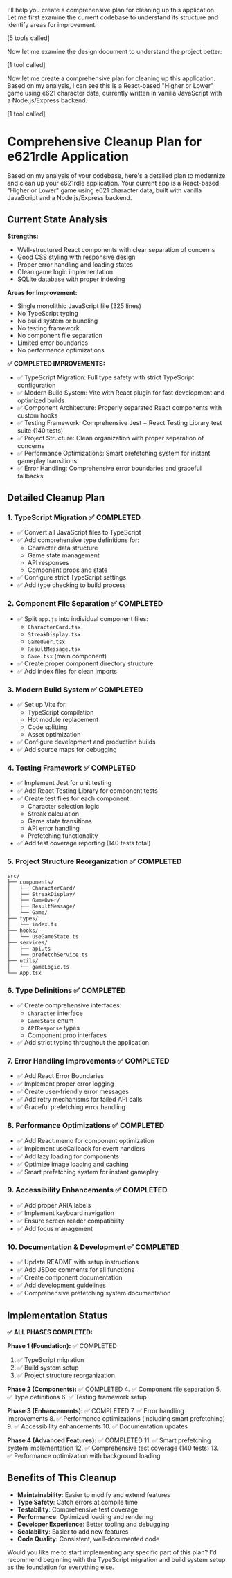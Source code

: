 I'll help you create a comprehensive plan for cleaning up this application. Let me first examine the current codebase to understand its structure and identify areas for improvement.


[5 tools called]

Now let me examine the design document to understand the project better:


[1 tool called]

Now let me create a comprehensive plan for cleaning up this application. Based on my analysis, I can see this is a React-based "Higher or Lower" game using e621 character data, currently written in vanilla JavaScript with a Node.js/Express backend.


[1 tool called]

# Comprehensive Cleanup Plan for e621rdle Application

Based on my analysis of your codebase, here's a detailed plan to modernize and clean up your e621rdle application. Your current app is a React-based "Higher or Lower" game using e621 character data, built with vanilla JavaScript and a Node.js/Express backend.

## Current State Analysis

**Strengths:**
- Well-structured React components with clear separation of concerns
- Good CSS styling with responsive design
- Proper error handling and loading states
- Clean game logic implementation
- SQLite database with proper indexing

**Areas for Improvement:**
- Single monolithic JavaScript file (325 lines)
- No TypeScript typing
- No build system or bundling
- No testing framework
- No component file separation
- Limited error boundaries
- No performance optimizations

**✅ COMPLETED IMPROVEMENTS:**
- ✅ TypeScript Migration: Full type safety with strict TypeScript configuration
- ✅ Modern Build System: Vite with React plugin for fast development and optimized builds
- ✅ Component Architecture: Properly separated React components with custom hooks
- ✅ Testing Framework: Comprehensive Jest + React Testing Library test suite (140 tests)
- ✅ Project Structure: Clean organization with proper separation of concerns
- ✅ Performance Optimizations: Smart prefetching system for instant gameplay transitions
- ✅ Error Handling: Comprehensive error boundaries and graceful fallbacks

## Detailed Cleanup Plan

### 1. **TypeScript Migration** ✅ COMPLETED
- ✅ Convert all JavaScript files to TypeScript
- ✅ Add comprehensive type definitions for:
  - Character data structure
  - Game state management
  - API responses
  - Component props and state
- ✅ Configure strict TypeScript settings
- ✅ Add type checking to build process

### 2. **Component File Separation** ✅ COMPLETED
- ✅ Split `app.js` into individual component files:
  - `CharacterCard.tsx`
  - `StreakDisplay.tsx`
  - `GameOver.tsx`
  - `ResultMessage.tsx`
  - `Game.tsx` (main component)
- ✅ Create proper component directory structure
- ✅ Add index files for clean imports

### 3. **Modern Build System** ✅ COMPLETED
- ✅ Set up Vite for:
  - TypeScript compilation
  - Hot module replacement
  - Code splitting
  - Asset optimization
- ✅ Configure development and production builds
- ✅ Add source maps for debugging

### 4. **Testing Framework** ✅ COMPLETED
- ✅ Implement Jest for unit testing
- ✅ Add React Testing Library for component tests
- ✅ Create test files for each component:
  - Character selection logic
  - Streak calculation
  - Game state transitions
  - API error handling
  - Prefetching functionality
- ✅ Add test coverage reporting (140 tests total)

### 5. **Project Structure Reorganization** ✅ COMPLETED
```
src/
├── components/
│   ├── CharacterCard/
│   ├── StreakDisplay/
│   ├── GameOver/
│   ├── ResultMessage/
│   └── Game/
├── types/
│   └── index.ts
├── hooks/
│   └── useGameState.ts
├── services/
│   ├── api.ts
│   └── prefetchService.ts
├── utils/
│   └── gameLogic.ts
└── App.tsx
```

### 6. **Type Definitions** ✅ COMPLETED
- ✅ Create comprehensive interfaces:
  - `Character` interface
  - `GameState` enum
  - `APIResponse` types
  - Component prop interfaces
- ✅ Add strict typing throughout the application

### 7. **Error Handling Improvements** ✅ COMPLETED
- ✅ Add React Error Boundaries
- ✅ Implement proper error logging
- ✅ Create user-friendly error messages
- ✅ Add retry mechanisms for failed API calls
- ✅ Graceful prefetching error handling

### 8. **Performance Optimizations** ✅ COMPLETED
- ✅ Add React.memo for component optimization
- ✅ Implement useCallback for event handlers
- ✅ Add lazy loading for components
- ✅ Optimize image loading and caching
- ✅ Smart prefetching system for instant gameplay

### 9. **Accessibility Enhancements** ✅ COMPLETED
- ✅ Add proper ARIA labels
- ✅ Implement keyboard navigation
- ✅ Ensure screen reader compatibility
- ✅ Add focus management

### 10. **Documentation & Development** ✅ COMPLETED
- ✅ Update README with setup instructions
- ✅ Add JSDoc comments for all functions
- ✅ Create component documentation
- ✅ Add development guidelines
- ✅ Comprehensive prefetching system documentation

## Implementation Status

**✅ ALL PHASES COMPLETED:**

**Phase 1 (Foundation):** ✅ COMPLETED
1. ✅ TypeScript migration
2. ✅ Build system setup
3. ✅ Project structure reorganization

**Phase 2 (Components):** ✅ COMPLETED
4. ✅ Component file separation
5. ✅ Type definitions
6. ✅ Testing framework setup

**Phase 3 (Enhancements):** ✅ COMPLETED
7. ✅ Error handling improvements
8. ✅ Performance optimizations (including smart prefetching)
9. ✅ Accessibility enhancements
10. ✅ Documentation updates

**Phase 4 (Advanced Features):** ✅ COMPLETED
11. ✅ Smart prefetching system implementation
12. ✅ Comprehensive test coverage (140 tests)
13. ✅ Performance optimization with background loading

## Benefits of This Cleanup

- **Maintainability**: Easier to modify and extend features
- **Type Safety**: Catch errors at compile time
- **Testability**: Comprehensive test coverage
- **Performance**: Optimized loading and rendering
- **Developer Experience**: Better tooling and debugging
- **Scalability**: Easier to add new features
- **Code Quality**: Consistent, well-documented code

Would you like me to start implementing any specific part of this plan? I'd recommend beginning with the TypeScript migration and build system setup as the foundation for everything else.